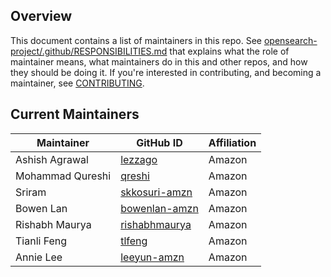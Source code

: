 ## Overview

This document contains a list of maintainers in this repo. See [opensearch-project/.github/RESPONSIBILITIES.md](https://github.com/opensearch-project/.github/blob/main/RESPONSIBILITIES.md#maintainer-responsibilities) that explains what the role of maintainer means, what maintainers do in this and other repos, and how they should be doing it. If you're interested in contributing, and becoming a maintainer, see [CONTRIBUTING](CONTRIBUTING.md).

## Current Maintainers

| Maintainer       | GitHub ID                                         | Affiliation |
| ---------------- | ------------------------------------------------- | ----------- |
| Ashish Agrawal   | [lezzago](https://github.com/lezzago)             | Amazon      |
| Mohammad Qureshi | [qreshi](https://github.com/qreshi)               | Amazon      |
| Sriram           | [skkosuri-amzn](https://github.com/skkosuri-amzn) | Amazon      |
| Bowen Lan        | [bowenlan-amzn](https://github.com/bowenlan-amzn) | Amazon      |
| Rishabh Maurya   | [rishabhmaurya](https://github.com/rishabhmaurya) | Amazon      |
| Tianli Feng      | [tlfeng](https://github.com/tlfeng)               | Amazon      |
| Annie Lee        | [leeyun-amzn](https://github.com/leeyun-amzn)     | Amazon      |
